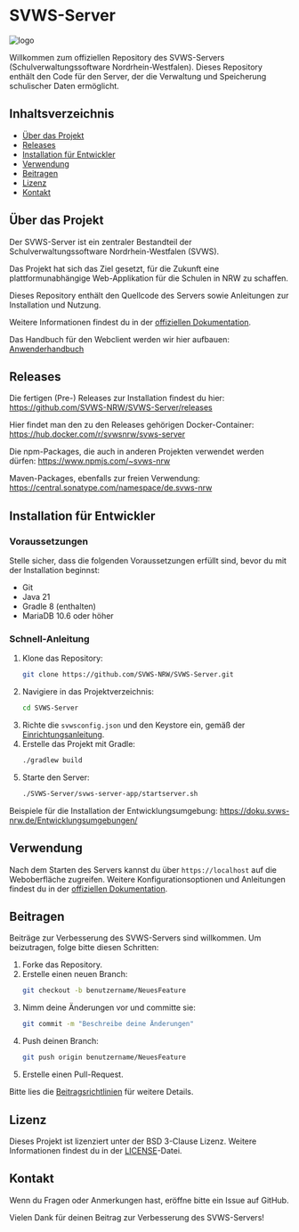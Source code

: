 # SVWS-Server

![logo](https://doku.svws-nrw.de/assets/wappenzeichen-nrw_farbig_rgb_300.iMHmQGsd.png)

Willkommen zum offiziellen Repository des SVWS-Servers (Schulverwaltungssoftware Nordrhein-Westfalen). Dieses Repository enthält den Code für den Server, der die Verwaltung und Speicherung schulischer Daten ermöglicht.

## Inhaltsverzeichnis

- [Über das Projekt](#über-das-projekt)
- [Releases](#releases)
- [Installation für Entwickler](#installationfürEntwickler)
- [Verwendung](#verwendung)
- [Beitragen](#beitragen)
- [Lizenz](#lizenz)
- [Kontakt](#kontakt)

## Über das Projekt

Der SVWS-Server ist ein zentraler Bestandteil der Schulverwaltungssoftware Nordrhein-Westfalen (SVWS). 

Das Projekt hat sich das Ziel gesetzt, für die Zukunft eine plattformunabhängige Web-Applikation für die Schulen in NRW zu schaffen.

Dieses Repository enthält den Quellcode des Servers sowie Anleitungen zur Installation und Nutzung.

Weitere Informationen findest du in der [offiziellen Dokumentation](https://doku.svws-nrw.de/).

Das Handbuch für den Webclient werden wir hier aufbauen:
[Anwenderhandbuch](https://help.svws-nrw.de/) 

## Releases

Die fertigen (Pre-) Releases zur Installation findest du hier:
https://github.com/SVWS-NRW/SVWS-Server/releases

Hier findet man den zu den Releases gehörigen Docker-Container:
https://hub.docker.com/r/svwsnrw/svws-server

Die npm-Packages, die auch in anderen Projekten verwendet werden dürfen:
https://www.npmjs.com/~svws-nrw

Maven-Packages, ebenfalls zur freien Verwendung:
https://central.sonatype.com/namespace/de.svws-nrw

## Installation für Entwickler

### Voraussetzungen

Stelle sicher, dass die folgenden Voraussetzungen erfüllt sind, bevor du mit der Installation beginnst:
- Git
- Java 21
- Gradle 8 (enthalten)
- MariaDB 10.6 oder höher

### Schnell-Anleitung

1. Klone das Repository:
    ```bash
    git clone https://github.com/SVWS-NRW/SVWS-Server.git
    ```
2. Navigiere in das Projektverzeichnis:
    ```bash
    cd SVWS-Server
    ```
3. Richte die `svwsconfig.json` und den Keystore ein, gemäß der [Einrichtungsanleitung](https://doku.svws-nrw.de/Deployment/Einrichtung/).
4. Erstelle das Projekt mit Gradle:
    ```bash
    ./gradlew build
    ```
5. Starte den Server:
    ```bash
    ./SVWS-Server/svws-server-app/startserver.sh
    ```
Beispiele für die Installation der Entwicklungsumgebung:
https://doku.svws-nrw.de/Entwicklungsumgebungen/

## Verwendung

Nach dem Starten des Servers kannst du über `https://localhost` auf die Weboberfläche zugreifen. Weitere Konfigurationsoptionen und Anleitungen findest du in der [offiziellen Dokumentation](https://doku.svws-nrw.de/).

## Beitragen

Beiträge zur Verbesserung des SVWS-Servers sind willkommen. Um beizutragen, folge bitte diesen Schritten:

1. Forke das Repository.
2. Erstelle einen neuen Branch:
    ```bash
    git checkout -b benutzername/NeuesFeature
    ```
3. Nimm deine Änderungen vor und committe sie:
    ```bash
    git commit -m "Beschreibe deine Änderungen"
    ```
4. Push deinen Branch:
    ```bash
    git push origin benutzername/NeuesFeature
    ```
5. Erstelle einen Pull-Request.

Bitte lies die [Beitragsrichtlinien](CONTRIBUTING.md) für weitere Details.

## Lizenz

Dieses Projekt ist lizenziert unter der BSD 3-Clause Lizenz. Weitere Informationen findest du in der [LICENSE](LICENSE)-Datei.

## Kontakt

Wenn du Fragen oder Anmerkungen hast, eröffne bitte ein Issue auf GitHub.

Vielen Dank für deinen Beitrag zur Verbesserung des SVWS-Servers!
